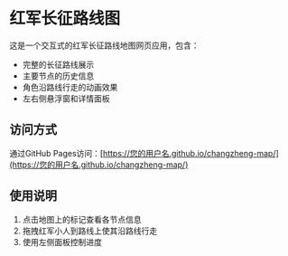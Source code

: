 # 红军长征路线图

这是一个交互式的红军长征路线地图网页应用，包含：
- 完整的长征路线展示
- 主要节点的历史信息
- 角色沿路线行走的动画效果
- 左右侧悬浮窗和详情面板

## 访问方式
通过GitHub Pages访问：[https://您的用户名.github.io/changzheng-map/](https://您的用户名.github.io/changzheng-map/)

## 使用说明
1. 点击地图上的标记查看各节点信息
2. 拖拽红军小人到路线上使其沿路线行走
3. 使用左侧面板控制进度
